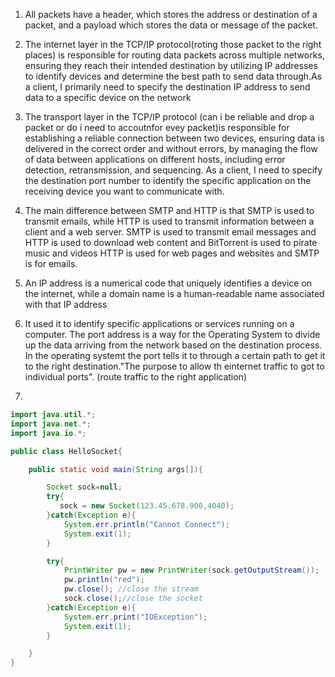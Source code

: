 1.  All packets have a header, which stores the address or destination of a packet, and a payload which stores the data or message of the packet.

2. The internet layer in the TCP/IP protocol(roting those packet to the right places) is responsible for routing data packets across multiple networks, ensuring they reach their intended destination by utilizing IP addresses to identify devices and determine the best path to send data through.As a client, I primarily need to specify the destination IP address to send data to a specific device on the network

3. The transport layer in the TCP/IP protocol (can i be reliable and drop a packet or do i need to accoutnfor evey packet)is responsible for establishing a reliable connection between two devices, ensuring data is delivered in the correct order and without errors, by managing the flow of data between applications on different hosts, including error detection, retransmission, and sequencing. As a client, I need to specify the destination port number to identify the specific application on the receiving device you want to communicate with.

4. The main difference between SMTP and HTTP is that SMTP is used to transmit emails, while HTTP is used to transmit information between a client and a web server. SMTP is used to transmit email messages and HTTP is used to download web content and BitTorrent is used to pirate music and videos  HTTP is used for web pages and websites and SMTP is for emails.

5. An IP address is a numerical code that uniquely identifies a device on the internet, while a domain name is a human-readable name associated with that IP address

6. It used it to identify specific applications or services running on a computer. The port address is a way for the Operating System to divide up the data arriving from the network based on the destination process. In the operating systemt the port tells it to through a certain path to get it to the right destination."The purpose to allow th einternet traffic to got to individual ports". (route traffic to the right application)

7.
```java
import java.util.*;
import java.net.*;
import java.io.*;

public class HelloSocket{

    public static void main(String args[]){

        Socket sock=null;        
        try{
           sock = new Socket(123.45.678.900,4040);
        }catch(Exception e){
            System.err.println("Cannot Connect");
            System.exit(1);
        }

        try{
            PrintWriter pw = new PrintWriter(sock.getOutputStream());
            pw.println("red");
            pw.close(); //close the stream
            sock.close();//close the socket
        }catch(Exception e){
            System.err.print("IOException");
            System.exit(1);
        }

    }
}




```
   
